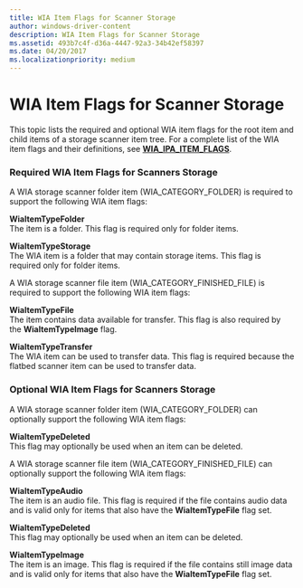```yaml
---
title: WIA Item Flags for Scanner Storage
author: windows-driver-content
description: WIA Item Flags for Scanner Storage
ms.assetid: 493b7c4f-d36a-4447-92a3-34b42ef58397
ms.date: 04/20/2017
ms.localizationpriority: medium
---
```


# WIA Item Flags for Scanner Storage


This topic lists the required and optional WIA item flags for the root item and child items of a storage scanner item tree. For a complete list of the WIA item flags and their definitions, see [**WIA\_IPA\_ITEM\_FLAGS**](https://msdn.microsoft.com/library/windows/hardware/ff551585).

### Required WIA Item Flags for Scanners Storage

A WIA storage scanner folder item (WIA\_CATEGORY\_FOLDER) is required to support the following WIA item flags:

<a href="" id="wiaitemtypefolder"></a>**WiaItemTypeFolder**  
The item is a folder. This flag is required only for folder items.

<a href="" id="wiaitemtypestorage"></a>**WiaItemTypeStorage**  
The WIA item is a folder that may contain storage items. This flag is required only for folder items.

A WIA storage scanner file item (WIA\_CATEGORY\_FINISHED\_FILE) is required to support the following WIA item flags:

<a href="" id="wiaitemtypefile"></a>**WiaItemTypeFile**  
The item contains data available for transfer. This flag is also required by the **WiaItemTypeImage** flag.

<a href="" id="wiaitemtypetransfer"></a>**WiaItemTypeTransfer**  
The WIA item can be used to transfer data. This flag is required because the flatbed scanner item can be used to transfer data.

### Optional WIA Item Flags for Scanners Storage

A WIA storage scanner folder item (WIA\_CATEGORY\_FOLDER) can optionally support the following WIA item flags:

<a href="" id="wiaitemtypedeleted"></a>**WiaItemTypeDeleted**  
This flag may optionally be used when an item can be deleted.

A WIA storage scanner file item (WIA\_CATEGORY\_FINISHED\_FILE) can optionally support the following WIA item flags:

<a href="" id="wiaitemtypeaudio"></a>**WiaItemTypeAudio**  
The item is an audio file. This flag is required if the file contains audio data and is valid only for items that also have the **WiaItemTypeFile** flag set.

<a href="" id="wiaitemtypedeleted"></a>**WiaItemTypeDeleted**  
This flag may optionally be used when an item can be deleted.

<a href="" id="wiaitemtypeimage"></a>**WiaItemTypeImage**  
The item is an image. This flag is required if the file contains still image data and is valid only for items that also have the **WiaItemTypeFile** flag set.

 

 




